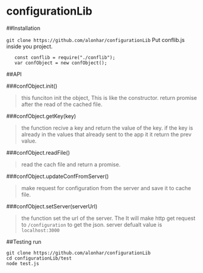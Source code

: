# configurationLib


##Installation

```git clone https://github.com/alonhar/configurationLib```
Put conflib.js inside you project.

```
   const conflib = require("./conflib");
   var confObject = new confObject();
```


##API

###confObject.init()  
> this funciton init the object, This is like the constructor.
> return promise after the read of the cached file.


###confObject.getKey(key)
> the function recive a key and return the value of the key.
> if the key is already in the values that already sent to the app it
> it return the prev value.

###confObject.readFile()
>  read the cach file and return  a promise.

###confObject.updateConfFromServer()
>  make request for configuration from the server and save it to cache file.


###confObject.setServer(serverUrl)
> the function set the url of the server. The It will make http get request to `/configuration` to get the json.
> server defualt value is `localhost:3000`


##Testing 
run 
```
git clone https://github.com/alonhar/configurationLib
cd configurationLib/test
node test.js
```
